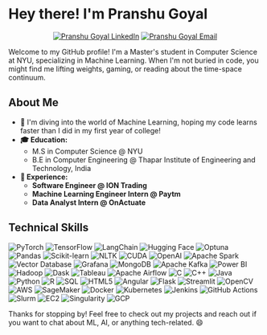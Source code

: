 # Hey there! I'm Pranshu Goyal

<p align="center"> 
<a href="[https://www.linkedin.com/in/pranshu-goyal-436814217]" target="blank"><img src="https://img.shields.io/badge/LinkedIn-Connect-blue?logo=linkedin&style=for-the-badge" alt="Pranshu Goyal LinkedIn" /></a>
<a href="mailto:pg2592@nyu.edu" target="blank"><img src="https://img.shields.io/badge/Email-Contact-blue?logo=gmail&style=for-the-badge" alt="Pranshu Goyal Email" /></a>
</p>

Welcome to my GitHub profile! I'm a Master's student in Computer Science at NYU, specializing in Machine Learning. When I'm not buried in code, you might find me lifting weights, gaming, or reading about the time-space continuum.

## About Me

- **🔭** I'm diving into the world of Machine Learning, hoping my code learns faster than I did in my first year of college!
- **🎓 Education:** 
  - M.S in Computer Science @ NYU 
  - B.E in Computer Engineering @ Thapar Institute of Engineering and Technology, India
- **💼 Experience:** 
  - **Software Engineer @ ION Trading** 
  - **Machine Learning Engineer Intern @ Paytm** 
  - **Data Analyst Intern @ OnActuate** 

## Technical Skills

<p align="left">
  <!-- Machine Learning and AI -->
  <img src="https://img.shields.io/badge/PyTorch-%23EE4C2C.svg?style=for-the-badge&logo=PyTorch&logoColor=white" alt="PyTorch"/>
  <img src="https://img.shields.io/badge/TensorFlow-%23FF6F00.svg?style=for-the-badge&logo=TensorFlow&logoColor=white" alt="TensorFlow"/>
  <img src="https://img.shields.io/badge/LangChain-%2300A1E4.svg?style=for-the-badge&logo=LangChain&logoColor=white" alt="LangChain"/>
  <img src="https://img.shields.io/badge/HuggingFace-%23FFD700.svg?style=for-the-badge&logo=HuggingFace&logoColor=white" alt="Hugging Face"/>
  <img src="https://img.shields.io/badge/Optuna-%23E74C3C.svg?style=for-the-badge&logo=Optuna&logoColor=white" alt="Optuna"/>
  <img src="https://img.shields.io/badge/Pandas-%23150458.svg?style=for-the-badge&logo=Pandas&logoColor=white" alt="Pandas"/>
  <img src="https://img.shields.io/badge/Scikit--learn-%23F7931E.svg?style=for-the-badge&logo=scikit-learn&logoColor=white" alt="Scikit-learn"/>
  <img src="https://img.shields.io/badge/NLTK-%231D4159.svg?style=for-the-badge&logo=NLTK&logoColor=white" alt="NLTK"/>
  <img src="https://img.shields.io/badge/CUDA-%230076BA.svg?style=for-the-badge&logo=CUDA&logoColor=white" alt="CUDA"/>
  <img src="https://img.shields.io/badge/OpenAI-%234EA94B.svg?style=for-the-badge&logo=OpenAI&logoColor=white" alt="OpenAI"/>

  <!-- Big Data and Analytics -->
  <img src="https://img.shields.io/badge/Apache%20Spark-%23E25A1C.svg?style=for-the-badge&logo=apachespark&logoColor=white" alt="Apache Spark"/>
  <img src="https://img.shields.io/badge/Vector%20Database-%2300A3E0.svg?style=for-the-badge&logo=VectorDatabase&logoColor=white" alt="Vector Database"/>
  <img src="https://img.shields.io/badge/Grafana-%23F46800.svg?style=for-the-badge&logo=Grafana&logoColor=white" alt="Grafana"/>
  <img src="https://img.shields.io/badge/MongoDB-%2347A248.svg?style=for-the-badge&logo=MongoDB&logoColor=white" alt="MongoDB"/>
  <img src="https://img.shields.io/badge/Apache%20Kafka-%2302313D.svg?style=for-the-badge&logo=apachekafka&logoColor=white" alt="Apache Kafka"/>
  <img src="https://img.shields.io/badge/Power%20BI-%23F2C811.svg?style=for-the-badge&logo=powerbi&logoColor=black" alt="Power BI"/>
  <img src="https://img.shields.io/badge/Hadoop-%2341A41D.svg?style=for-the-badge&logo=ApacheHadoop&logoColor=white" alt="Hadoop"/>
  <img src="https://img.shields.io/badge/Dask-%23FF6C37.svg?style=for-the-badge&logo=Dask&logoColor=white" alt="Dask"/>
  <img src="https://img.shields.io/badge/Tableau-%23E97627.svg?style=for-the-badge&logo=Tableau&logoColor=white" alt="Tableau"/>
  <img src="https://img.shields.io/badge/Apache%20Airflow-%23017CEE.svg?style=for-the-badge&logo=apacheairflow&logoColor=white" alt="Apache Airflow"/>

  <!-- Programming Languages and Frameworks -->
  <img src="https://img.shields.io/badge/C-%2300599C.svg?style=for-the-badge&logo=c&logoColor=white" alt="C"/>
  <img src="https://img.shields.io/badge/C++-%2300599C.svg?style=for-the-badge&logo=cpp&logoColor=white" alt="C++"/>
  <img src="https://img.shields.io/badge/Java-%23007396.svg?style=for-the-badge&logo=Java&logoColor=white" alt="Java"/>
  <img src="https://img.shields.io/badge/Python-%233776AB.svg?style=for-the-badge&logo=python&logoColor=white" alt="Python"/>
  <img src="https://img.shields.io/badge/R-%23276DC3.svg?style=for-the-badge&logo=r&logoColor=white" alt="R"/>
  <img src="https://img.shields.io/badge/SQL-%234477BB.svg?style=for-the-badge&logo=postgresql&logoColor=white" alt="SQL"/>
  <img src="https://img.shields.io/badge/HTML5-%23E34F26.svg?style=for-the-badge&logo=html5&logoColor=white" alt="HTML5"/>
  <img src="https://img.shields.io/badge/Angular-%23DD0031.svg?style=for-the-badge&logo=angular&logoColor=white" alt="Angular"/>
  <img src="https://img.shields.io/badge/Flask-%23000.svg?style=for-the-badge&logo=flask&logoColor=white" alt="Flask"/>
  <img src="https://img.shields.io/badge/Streamlit-%23FF4B4B.svg?style=for-the-badge&logo=streamlit&logoColor=white" alt="Streamlit"/>
  <img src="https://img.shields.io/badge/OpenCV-%235C3EE8.svg?style=for-the-badge&logo=opencv&logoColor=white" alt="OpenCV"/>

  <!-- Cloud -->
  <img src="https://img.shields.io/badge/AWS-%23232F3E.svg?style=for-the-badge&logo=amazonaws&logoColor=white" alt="AWS"/>
  <img src="https://img.shields.io/badge/SageMaker-%2315C0D7.svg?style=for-the-badge&logo=sagemaker&logoColor=white" alt="SageMaker"/>
  <img src="https://img.shields.io/badge/Docker-%232496ED.svg?style=for-the-badge&logo=docker&logoColor=white" alt="Docker"/>
  <img src="https://img.shields.io/badge/Kubernetes-%23326CE5.svg?style=for-the-badge&logo=kubernetes&logoColor=white" alt="Kubernetes"/>
  <img src="https://img.shields.io/badge/Jenkins-%23D33833.svg?style=for-the-badge&logo=jenkins&logoColor=white" alt="Jenkins"/>
  <img src="https://img.shields.io/badge/GitHub%20Actions-%232088FF.svg?style=for-the-badge&logo=githubactions&logoColor=white" alt="GitHub Actions"/>
  <img src="https://img.shields.io/badge/Slurm-%23283B2B.svg?style=for-the-badge&logo=slurm&logoColor=white" alt="Slurm"/>
  <img src="https://img.shields.io/badge/EC2-%23232F3E.svg?style=for-the-badge&logo=amazonec2&logoColor=white" alt="EC2"/>
  <img src="https://img.shields.io/badge/Singularity-%237E14CF.svg?style=for-the-badge&logo=singularity&logoColor=white" alt="Singularity"/>
  <img src="https://img.shields.io/badge/GCP-%234285F4.svg?style=for-the-badge&logo=googlecloud&logoColor=white" alt="GCP"/>
</p>


<!-- ## Projects

- **[NewsLens](https://github.com/pranshu267/NewsLens):** A Retrieval-Augmented Generation (RAG) model fetching relevant articles and generating concise multi-document summaries with contextual images.
- **[NYUAssistant](https://github.com/pranshu267/NYUAssistant/tree/main):** An AI-driven query system for the NYU community, utilizing a robust NLP pipeline and interactive web application.
- **[Real-Time Forex Arbitrage and Price Prediction System](https://github.com/pranshu267/Real-Time-Forex-Arbitrage-Detection-and-Price-Prediction-System):** A forex trading system with Apache Spark, BigQuery, and a Bi-Directional LSTM Model for price prediction.
- **[Exploring the Role of Cultural Context in Cross-Lingual Transfer Capabilities](https://github.com/sharad5/Cross-Lingual-Transfer-mBERT):** Experiments on cross-lingual transfer for sentiment analysis and hate speech detection across English and Turkish languages. -->

<!--## Let's Connect!

- **📧 Email:** pg2592@nyu.edu
- **💼 LinkedIn:** [Pranshu Goyal](https://www.linkedin.com/in/pranshu-goyal-436814217)-->

Thanks for stopping by! Feel free to check out my projects and reach out if you want to chat about ML, AI, or anything tech-related. 😄

